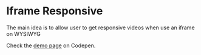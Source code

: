 # Iframe Responsive

The main idea is to allow user to get responsive videos when use an iframe on WYSIWYG

Check the [demo page](https://codepen.io/arol/pen/XdGbvE) on Codepen.

    